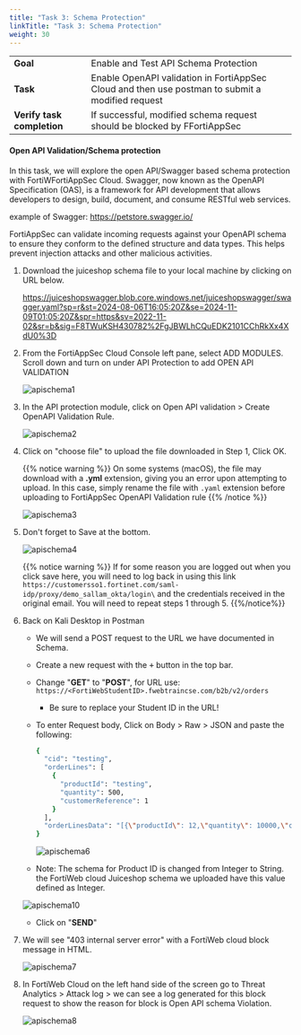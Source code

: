 ```yaml
---
title: "Task 3: Schema Protection"
linkTitle: "Task 3: Schema Protection"
weight: 30
---
```


|                            |    |  
|----------------------------| ----
| **Goal**                   | Enable and Test API Schema Protection
| **Task**                   | Enable OpenAPI validation in FortiAppSec Cloud and then use postman to submit a modified request
| **Verify task completion** | If successful, modified schema request should be blocked by FFortiAppSec

#### Open API Validation/Schema protection

In this task, we will explore  the open API/Swagger based schema protection with FortiWFortiAppSec Cloud. Swagger, now known as the OpenAPI Specification (OAS), is a framework for API development that allows developers to design, build, document, and consume RESTful web services.

example of Swagger: https://petstore.swagger.io/

FortiAppSec can validate incoming requests against your OpenAPI schema to ensure they conform to the defined structure and data types. This helps prevent injection attacks and other malicious activities.

1. Download the juiceshop schema file to your local machine by clicking on URL below.


    https://juiceshopswagger.blob.core.windows.net/juiceshopswagger/swagger.yaml?sp=r&st=2024-08-06T16:05:20Z&se=2024-11-09T01:05:20Z&spr=https&sv=2022-11-02&sr=b&sig=F8TWuKSH430782%2FgJBWLhCQuEDK2101CChRkXx4XdU0%3D


2. From the FortiAppSec Cloud Console left pane, select ADD MODULES. Scroll down and turn on  under API Protection to add OPEN API VALIDATION

    ![apischema1](api-schema1.png)

3. In the API protection module, click on Open API validation > Create OpenAPI Validation Rule. 

    ![apischema2](api-schema2.png)

4. Click on "choose file" to upload the file downloaded in Step 1, Click OK. 

    {{% notice warning %}} On some systems (macOS), the file may download with a **.yml** extension, giving you an error upon attempting to upload.  In this case, simply rename the file with ```.yaml``` extension before uploading to FortiAppSec OpenAPI Validation rule
    {{% /notice %}}

    ![apischema3](api-schema3.png)

5. Don't forget to Save at the bottom. 

    ![apischema4](api-schema4.png)
    
    {{% notice warning %}}
 If for some reason you are logged out when you click save here, you will need to log back in using this link ```https://customersso1.fortinet.com/saml-idp/proxy/demo_sallam_okta/login\``` and the credentials received in the original email.  You will need to repeat steps 1 through 5.
    {{%/notice%}}

6. Back on Kali Desktop in Postman
    - We will send a POST request to the URL we have documented in Schema. 
    - Create a new request with the <kbd>+</kbd> button in the top bar.
    - Change "**GET**" to "**POST**", for URL use: ```https://<FortiWebStudentID>.fwebtraincse.com/b2b/v2/orders```
      - Be sure to replace your Student ID in the URL!

    - To enter Request body, Click on Body > Raw > JSON and paste the following:
    
       ```sh
       {
         "cid": "testing",
         "orderLines": [
           {
             "productId": "testing",
             "quantity": 500,
             "customerReference": 1
           }
         ],
         "orderLinesData": "[{\"productId\": 12,\"quantity\": 10000,\"customerReference\": [\"PO0000001.2\", \"SM20180105|042\"],\"couponCode\": \"pes[Bh.u*t\"},{\"productId\": 13,\"quantity\": 2000,\"customerReference\": \"PO0000003.4\"}]"
       }
       ```
       ![apischema6](api-schema6.png)
    
    - Note: The schema for Product ID is changed from Integer to String. the FortiWeb cloud Juiceshop schema we uploaded have this value defined as Integer. 
    
    ![apischema10](api-schema10.png)
    
    - Click on "**SEND**"

7. We will see "403 internal server error" with a FortiWeb cloud block message in HTML.

    ![apischema7](api-schema7.png)

8. In FortiWeb Cloud on the left hand side of the screen go to Threat Analytics > Attack log > we can see a log generated for this block request to show the reason for block is Open API schema Violation. 

    ![apischema8](api-schema8.png)
